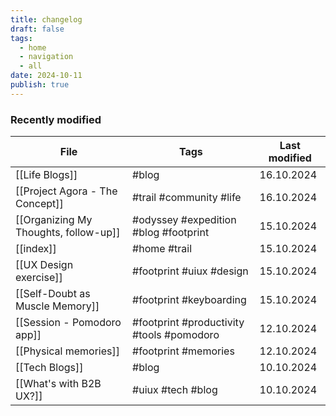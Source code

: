 ```yaml
---
title: changelog
draft: false
tags:
  - home
  - navigation
  - all
date: 2024-10-11
publish: true
---
```

### Recently modified
<!-- QueryToSerialize: table join(file.tags, " ") as "Tags", dateformat(file.mtime, "dd.MM.yyyy") AS "Last modified" where  publish = true and title != this.title sort file.mtime desc limit 10 -->
<!-- SerializedQuery: table join(file.tags, " ") as "Tags", dateformat(file.mtime, "dd.MM.yyyy") AS "Last modified" where  publish = true and title != this.title sort file.mtime desc limit 10 -->

| File                                                                              | Tags                                      | Last modified |
| --------------------------------------------------------------------------------- | ----------------------------------------- | ------------- |
| [[Life Blogs]]                                                | #blog                                     | 16.10.2024    |
| [[Project Agora - The Concept]]             | #trail #community #life                   | 16.10.2024    |
| [[Organizing My Thoughts, follow-up]] | #odyssey #expedition #blog #footprint     | 15.10.2024    |
| [[index]]                                                               | #home #trail                              | 15.10.2024    |
| [[UX Design exercise]]                               | #footprint #uiux #design                  | 15.10.2024    |
| [[Self-Doubt as Muscle Memory]]             | #footprint #keyboarding                   | 15.10.2024    |
| [[Session - Pomodoro app]]                       | #footprint #productivity #tools #pomodoro | 12.10.2024    |
| [[Physical memories]]                                 | #footprint #memories                      | 12.10.2024    |
| [[Tech Blogs]]                                                | #blog                                     | 10.10.2024    |
| [[What's with B2B UX?]]                         | #uiux #tech #blog                         | 10.10.2024    |
<!-- SerializedQuery END -->
